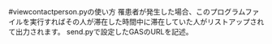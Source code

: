 #viewcontactperson.pyの使い方
罹患者が発生した場合、このプログラムファイルを実行すればその人が滞在した時間中に滞在していた人がリストアップされて出力されます。
send.pyで設定したGASのURLを記述。

